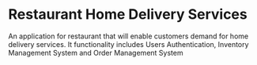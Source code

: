 # Restaurant Home Delivery Services
An application for restaurant that will enable customers demand for home delivery services. It functionality includes Users Authentication, Inventory Management System and Order Management System
